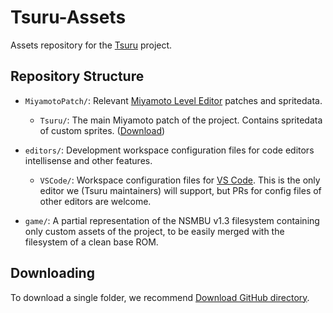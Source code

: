 # Tsuru-Assets
Assets repository for the [Tsuru](https://github.com/Luminyx1/Tsuru-Dev) project.

## Repository Structure
- `MiyamotoPatch/`: Relevant [Miyamoto Level Editor](https://github.com/aboood40091/Miyamoto) patches and spritedata.
  - `Tsuru/`: The main Miyamoto patch of the project. Contains spritedata of custom sprites. ([Download](https://github.com/Luminyx1/Tsuru-Assets/releases/tag/latest-miyamoto-patch))

- `editors/`: Development workspace configuration files for code editors intellisense and other features.
  - `VSCode/`: Workspace configuration files for [VS Code](https://code.visualstudio.com/). This is the only editor we (Tsuru maintainers) will support, but PRs for config files of other editors are welcome.

- `game/`: A partial representation of the NSMBU v1.3 filesystem containing only custom assets of the project, to be easily merged with the filesystem of a clean base ROM.

## Downloading
To download a single folder, we recommend [Download GitHub directory](https://download-directory.github.io/).
